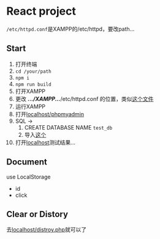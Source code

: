# React project
`/etc/httpd.conf`是XAMPP的/etc/httpd，要改path...

## Start
1. 打开终端
2. `cd /your/path`
3. `npm i`
4. `npm run build`
5. 打开XAMPP
6. 更改 ___.../XAMPP...___/etc/httpd.conf 的位置，类似[这个文件](etc/httpd.conf)
7. 运行XAMPP
8. 打开[localhost/phpmyadmin](http://localhost/phpmyadmin/)
9. SQL ->
   1. CREATE DATABASE NAME `test_db`
   2. 导入[这个](etc/db.sql)
10. 打开[localhost](http://localhost)测试结果...

## Document
use LocalStorage
- id
- click

## Clear or Distory
去[localhost/distroy.php](http://localhost/distroy.php)就可以了